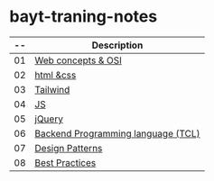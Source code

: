 # bayt-traning-notes

| --  | Description                                       |
| --- | ------------------------------------------------- |
| 01  | [Web concepts & OSI](notes/01.md)                 |
| 02  | [html &css ](notes/02.md)                         |
| 03  | [Tailwind](notes/03.md)                           |
| 04  | [JS](notes/04.md)                                 |
| 05  | [jQuery](notes/05.md)                             |
| 06  | [Backend Programming language (TCL)](notes/06.md) |
| 07  | [Design Patterns](notes/07.md)                    |
| 08  | [Best Practices](notes/08.md)                     |
